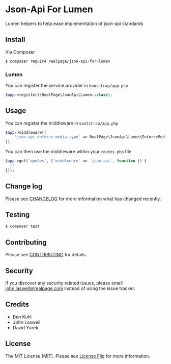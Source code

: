# Json-Api For Lumen
Lumen helpers to help ease implementation of json-api standards

## Install
Via Composer
``` bash
$ composer require realpage/json-api-for-lumen
```

### Lumen
You can register the service provider in `bootstrap/app.php`
``` php
$app->register(\RealPage\JsonApi\Lumen::class);
```

## Usage
You can register the middleware in `bootstrap/app.php`
``` php
$app->middleware([
    'json-api.enforce-media-type' => RealPage\JsonApi\Lumen\EnforceMediaType::class,
]);
```
You can then use the middleware within your `routes.php` file
``` php
$app->get('quotes', ['middleware' => 'json-api', function () {
  //
}]);
```

## Change log
Please see [CHANGELOG](CHANGELOG.md) for more information what has changed recently.

## Testing
``` bash
$ composer test
```

## Contributing
Please see [CONTRIBUTING](CONTRIBUTING.md) for details.

## Security
If you discover any security related issues, please email [john.laswell@realpage.com](mailto:john.laswell@realpage.com) instead of using the issue tracker.

## Credits
- Ben Kuhl
- John Laswell
- David Yurek

## License
The MIT License (MIT). Please see [License File](LICENSE.md) for more information.